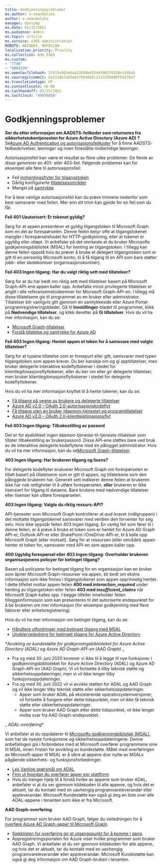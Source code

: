 ```yaml
---
title: Godkjenningsproblemer
ms.author: v-smandalika
author: v-smandalika
manager: dansimp
ms.date: 01/25/2021
ms.audience: Admin
ms.topic: article
ms.service: o365-administration
ROBOTS: NOINDEX, NOFOLLOW
localization_priority: Priority
ms.collection: Adm_O365
ms.custom:
- "7748"
- "9004339"
ms.openlocfilehash: 2f413e863e6aa23548e425de5901f8158e1d48ab
ms.sourcegitcommit: ba3118b7ad5e02756d0e5c2113245090f54370af
ms.translationtype: HT
ms.contentlocale: nb-NO
ms.lasthandoff: 01/25/2021
ms.locfileid: "49976858"
---
```

# <a name="authentication-issues"></a>Godkjenningsproblemer

**Ser du etter informasjon om AADSTS-feilkoder som returneres fra sikkerhetstokentjenesten for Azure Active Directory (Azure AD) ?** Se[Azure AD Authentication og autorisasjonsfeilkoder](https://docs.microsoft.com/azure/active-directory/develop/reference-aadsts-error-codes) for å finne AADSTS-feilbeskrivelser, løsninger og noen foreslåtte midlertidige løsninger.

Autorisasjonsfeil kan være et resultat av flere ulike problemer. De fleste av disse genererer en 401- eller 403-feil. Følgende problemer kan for eksempel alle føre til autorisasjonsfeil:

- Feil [innhentingsflyter for tilgangstoken](https://docs.microsoft.com/azure/active-directory/develop/authentication-vs-authorization) 
- Dårlig konfigurerte [tillatelsesområder](https://docs.microsoft.com/azure/active-directory/develop/v2-permissions-and-consent) 
- Mangel på [samtykke](https://docs.microsoft.com/azure/active-directory/develop/howto-convert-app-to-be-multi-tenant#understanding-user-and-admin-consent)

For å løse vanlige autorisasjonsfeil kan du prøve trinnene nedenfor som best samsvarer med feilen. Mer enn ett trinn kan gjelde for en feil som du får.

**Feil 401 Uautorisert: Er tokenet gyldig?**

Sørg for at appen presenterer et gyldig tilgangstoken til Microsoft Graph som en del av forespørselen. Denne feilen betyr ofte at tilgangstokenet mangler i forespørselshodet for HTTP-godkjenning, eller at tokenet er ugyldig eller utløpt. Vi anbefaler på det sterkeste at du bruker Microsofts godkjenningsbibliotek (MSAL) for henting av tilgangstoken. I tillegg kan denne feilen oppstå hvis du prøver å bruke et delegert tilgangstoken som er gitt til en personlig Microsoft-konto, til å få tilgang til en API som bare støtter jobb- eller skolekontoer (organisasjonskontoer).

**Feil 403 Ingen tilgang: Har du valgt riktig sett med tillatelser?**

Sørg for at du har bedt om riktig sett med tillatelser basert på Microsoft Graph-API-ene appen kaller opp. Anbefalte minst privilegerte tillatelser er angitt i alle referansemetodeemner for Microsoft Graph-API-en. I tillegg må disse tillatelsene gis til programmet av en bruker eller administrator. Tillatelser blir vanligvis gitt gjennom en samtykkeside eller Azure Portal-programregistreringsbladet. Gå til **Innstillinger**-bladet til programmet, klikk på **Nødvendige tillatelser**, og klikk deretter på **Gi tillatelser**. Hvis du vil ha mer informasjon, kan du se:

- [Microsoft Graph-tillatelser](https://docs.microsoft.com/graph/permissions-reference) 
- [Forstå tillatelse og samtykke for Azure AD](https://docs.microsoft.com/azure/active-directory/develop/v2-permissions-and-consent)

**Feil 403 Ingen tilgang: Hentet appen et token for å samsvare med valgte tillatelser?**

Sørg for at typene tillatelse som er forespurt eller gitt, samsvarer med typen tilgangstoken som appen krever. Du ber kanskje om og gi apptillatelser, men bruker delegerte interaktive kodeflyttokener i stedet for klientlegitimasjonsflyttokener, eller du ber om eller gir delegerte tillatelser, men bruker klientlegitimasjonsflyttokener i stedet for delegerte kodeflyttokener.

Hvis du vil ha mer informasjon knyttet til å hente tokener, kan du se:

- [Få tilgang på vegne av brukere og delegerte tillatelser](https://docs.microsoft.com/graph/auth-v2-user) 
- [Azure AD v2.0 – OAuth 2.0-autorisasjonskodeflyt](https://docs.microsoft.com/azure/active-directory/develop/v2-oauth2-auth-code-flow) 
- [Få tilgang uten en bruker (daemon-tjeneste) og programtillatelser](https://docs.microsoft.com/graph/auth-v2-service) 
- [Azure AD v2.0 – OAuth 2.0-klientlegitimasjonsflyt](https://docs.microsoft.com/azure/active-directory/develop/v2-oauth2-client-creds-grant-flow)

**Feil 403 Ingen tilgang: Tilbakestilling av passord**

Det er for øyeblikket ingen daemon-tjeneste-til-tjeneste-tillatelser som tillater tilbakestilling av brukerpassord. Disse API-ene støttes bare ved bruk av de interaktive delegerte kodeflytene med en pålogget administrator. Hvis du vil ha mer informasjon, kan du se[Microsoft Graph-tillatelser](https://docs.microsoft.com/graph/permissions-reference).

**403 Ingen tilgang: Har brukeren tilgang og lisens?**

For delegerte kodeflyter evaluerer Microsoft Graph om forespørselen er tillatt basert på tillatelsene som er gitt til appen, og tillatelsene som den påloggede brukeren har. Generelt sett indikerer denne feilen at brukeren ikke har nok rettigheter til å utføre forespørselen, **eller** brukeren er ikke lisensiert for tilgang til dataene. Bare brukere med nødvendige tillatelser eller lisenser kan utføre forespørselen.

**403 Ingen tilgang: Valgte du riktig ressurs-API?**

API-tjenester som Microsoft Graph kontrollerer at *aud*-kravet (målgruppen) i det mottatte tilgangstokenet samsvarer med verdien den forventer for seg selv. Hvis ikke oppstår feilen 403 Ingen tilgang. En vanlig feil som fører til i denne feilen, er å prøve å bruke et token som er hentet for Azure AD Graph API-er, Outlook API-er eller SharePoint-/OneDrive-API-er, til å kalle opp Microsoft Graph (eller motsatt). Sørg for at ressursen (eller området) appen henter et token for, samsvarer med API-en som appen kaller opp.

**400 Ugyldig forespørsel eller 403 Ingen tilgang: Overholder brukeren organisasjonens policyer for betinget tilgang?**

Basert på policyene for betinget tilgang for en organisasjon kan en bruker som åpner Microsoft Graph-ressurser via appen, bli bedt om ekstra informasjon som ikke finnes i tilgangstokenet som appen opprinnelig hentet. I dette tilfellet mottar appen feilen **400 med *interaction_required*** under henting av tilgangstoken eller feilen **403 med *insufficient_claims*** når Microsoft Graph kalles opp. I begge tilfeller inneholder feilen tilleggsinformasjon som kan presenteres til det autoriserte endepunktet for å be brukeren om mer informasjon (for eksempel godkjenning med flere faktorer eller enhetsregistrering).

Hvis du vil ha mer informasjon om betinget tilgang, kan du se:

- [Håndtere utfordringer med betinget tilgang med MSAL](https://docs.microsoft.com/azure/active-directory/develop/msal-error-handling-dotnet#conditional-access-and-claims-challenges) 
- [Utviklerveiledning for betinget tilgang for Azure Active Directory](https://docs.microsoft.com/azure/active-directory/develop/v2-conditional-access-dev-guide)

**_Avvikling av kundestøtte for godkjenningsbiblioteket for Azure Active Directory (ADAL) og Azure AD Graph-API-en (AAD Graph)_* _

- Fra og med 30. juni 2020 kommer vi ikke til å legge til nye funksjoner i godkjenningsbiblioteket for Azure Active Directory (ADAL) og Azure AD Graph-API-en (AAD Graph). Vi vil fortsette å tilby teknisk støtte og sikkerhetsoppdateringer, men vi vil ikke lenger tilby funksjonsoppdateringer.
- Fra og med 30. juni 2022 vil vi avvikle støtten for ADAL og AAD Graph og vil ikke lenger tilby teknisk støtte eller sikkerhetsoppdateringer.
    - Apper som bruker ADAL på eksisterende operativsystemversjoner, vil fortsette å fungere etter dette tidspunktet, men vil ikke få teknisk støtte eller sikkerhetsoppdateringer.
    - Apper som bruker AAD Graph etter dette tidspunktet, vil ikke lenger motta svar fra AAD Graph-endepunktet.

_ *ADAL-overføring**

Vi anbefaler at du oppdaterer til [Microsofts godkjenningbibliotek (MSAL)](https://docs.microsoft.com/azure/active-directory/develop/v2-overview), som har de nyeste funksjonene og sikkerhetsoppdateringene. Denne anbefalingen gis i forbindelse med at Microsoft overfører programmene sine til MSAL innen fristen for avvikling av kundestøtte. Målet med overføringen av Microsoft-apper til MSAL er å sikre at appene drar nytte av MSALs pågående sikkerhets- og funksjonsforbedringer.

- [Les Vanlige spørsmål om ADAL](https://docs.microsoft.com/azure/active-directory/develop/msal-migration#frequently-asked-questions-faq) 
- [Finn ut hvordan du overfører apper per plattform](https://docs.microsoft.com/azure/active-directory/develop/msal-migration#frequently-asked-questions-faq) 
- Hvis du trenger hjelp til å forstå hvilke av appene som bruker ADAL, anbefaler vi at du ser gjennom kildekoden til alle appene, og hvis det er aktuelt, tar du kontakt med en uavhengig programvareleverandør eller appleverandør. Microsoft Kundestøtte kan også gi deg en liste over alle ADAL-appene i tenanten som ikke er fra Microsoft.

**AAD Graph-overføring**

For programmer som bruker AAD Graph, følger du veiledningen for å [overføre Azure AD Graph-apper til Microsoft Graph](https://docs.microsoft.com/graph/migrate-azure-ad-graph-planning-checklist?view=graph-rest-1.0&preserve-view=true).

- [Sjekklisten for overføring gir et utgangspunkt for å komme i gang](https://docs.microsoft.com/graph/migrate-azure-ad-graph-planning-checklist). 
- Appregistreringsportalen for Azure viser hvilke programmer som bruker AAD Graph. Vi anbefaler at du ser gjennom kildekoden for alle appene, og hvis det er aktuelt, tar du kontakt med en uavhengig programvareleverandør eller appleverandør. Microsoft Kundestøtte kan også gi deg informasjon om AAD Graph-bruken i tenanten.

 










